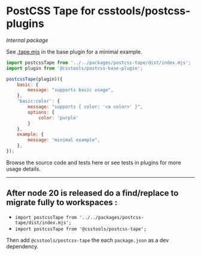 # PostCSS Tape for csstools/postcss-plugins

_Internal package_

See [.tape.mjs](https://github.com/csstools/postcss-plugins/blob/main/plugins/postcss-base-plugin/.tape.mjs) in the base plugin for a minimal example.

```js
import postcssTape from '../../packages/postcss-tape/dist/index.mjs';
import plugin from '@csstools/postcss-base-plugin';

postcssTape(plugin)({
	basic: {
		message: "supports basic usage",
	},
	'basic:color': {
		message: "supports { color: '<a color>' }",
		options: {
			color: 'purple'
		}
	},
	example: {
		message: "minimal example",
	},
});
```

Browse the source code and tests here or see tests in plugins for more usage details.

------------

## After node 20 is released do a find/replace to migrate fully to workspaces :

- `import postcssTape from '../../packages/postcss-tape/dist/index.mjs';`
- `import postcssTape from '@csstools/postcss-tape';`

Then add `@csstools/postcss-tape` the each `package.json` as a dev dependency.
